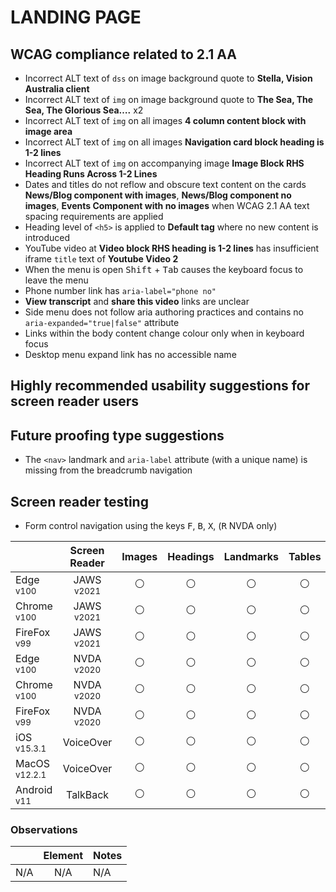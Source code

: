 # LANDING PAGE
## WCAG compliance related to 2.1 AA
- Incorrect ALT text of `dss` on image background quote to **Stella, Vision Australia client**
- Incorrect ALT text of `img` on image background quote to **The Sea, The Sea, The Glorious Sea….** x2
- Incorrect ALT text of `img` on all images **4 column content block with image area**
- Incorrect ALT text of `img` on all images **Navigation card block heading is 1-2 lines**
- Incorrect ALT text of `img` on accompanying image **Image Block RHS Heading Runs Across 1-2 Lines**
- Dates and titles do not reflow and obscure text content on the cards **News/Blog component with images**, **News/Blog component no images**, **Events Component with no images** when WCAG 2.1 AA text spacing requirements are applied
- Heading level of `<h5>` is applied to **Default tag** where no new content is introduced
- YouTube video at **Video block RHS heading is 1-2 lines** has insufficient iframe `title` text of **Youtube Video 2**
- When the menu is open <kbd>Shift</kbd> + <kbd>Tab</kbd> causes the keyboard focus to leave the menu
- Phone number link has `aria-label="phone no"`
- **View transcript** and **share this video** links are unclear
- Side menu does not follow aria authoring practices and contains no `aria-expanded="true|false"` attribute
- Links within the body content change colour only when in keyboard focus
- Desktop menu expand link has no accessible name

## Highly recommended usability suggestions for screen reader users

## Future proofing type suggestions
- The `<nav>` landmark and `aria-label` attribute (with a unique name) is missing from the breadcrumb navigation

## Screen reader testing
- Form control navigation using the keys <kbd>F</kbd>, <kbd>B</kbd>, <kbd>X</kbd>, (<kbd>R</kbd> NVDA only)

|   |Screen Reader   | Images | Headings  |Landmarks   |Tables   | Lists |Links |Form Controls |
|---|:-:|:-:|:-:|:-:|:-:|:-:|:-:|:-:|
| Edge <sup>v100</sup> 		| JAWS <sup>v2021</sup> 	| :white_circle:  | :white_circle:  | :white_circle:  | :white_circle:  | :white_circle:  | :white_circle:  | :white_circle:  |
| Chrome <sup>v100</sup> 	| JAWS <sup>v2021</sup>  	| :white_circle:  | :white_circle:  | :white_circle:  | :white_circle:  | :white_circle:  | :white_circle:  | :white_circle:  |
| FireFox <sup>v99</sup> 	| JAWS <sup>v2021</sup>   	| :white_circle:  | :white_circle:  | :white_circle:  | :white_circle:  | :white_circle:  | :white_circle:  | :white_circle:  |
| Edge <sup>v100</sup> 		| NVDA <sup>v2020</sup> 	| :white_circle:  | :white_circle:  | :white_circle:  | :white_circle:  | :white_circle:  | :white_circle: | :white_circle:  |
| Chrome <sup>v100</sup> 	| NVDA <sup>v2020</sup>  	| :white_circle:  | :white_circle:  | :white_circle: | :white_circle:  | :white_circle:  | :white_circle:  | :white_circle:  |
| FireFox <sup>v99</sup> 	| NVDA <sup>v2020</sup>   	| :white_circle:  | :white_circle:  | :white_circle:  | :white_circle:  | :white_circle:  | :white_circle:  | :white_circle:  |
| iOS <sup>v15.3.1</sup> 	| VoiceOver 				| :white_circle:  | :white_circle:  | :white_circle:  | :white_circle:  | :white_circle:  | :white_circle:  | :white_circle:  |
| MacOS <sup>v12.2.1</sup> 	| VoiceOver  				| :white_circle:  | :white_circle:  | :white_circle:  | :white_circle:  | :white_circle:  | :white_circle:  | :white_circle:  |
| Android <sup>v11</sup> 	| TalkBack 					| :white_circle:  | :white_circle:  | :white_circle:  | :white_circle:  | :white_circle:  | :white_circle:  | :white_circle:  |

### Observations
|  | Element  | Notes |
|---|:-:|---|
| N/A | N/A  | N/A  |
